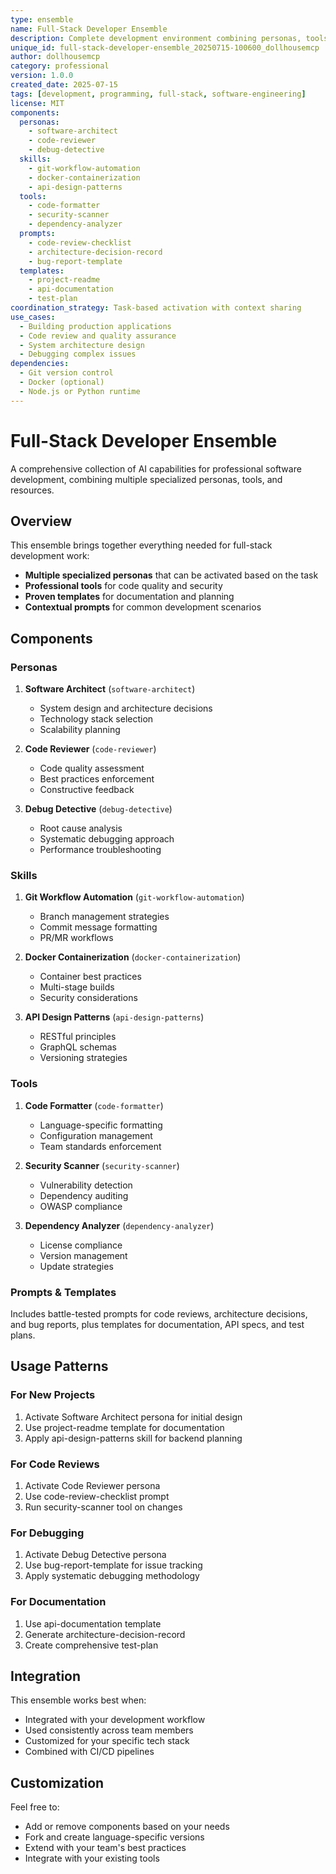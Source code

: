 ```yaml
---
type: ensemble
name: Full-Stack Developer Ensemble
description: Complete development environment combining personas, tools, and skills for professional software development
unique_id: full-stack-developer-ensemble_20250715-100600_dollhousemcp
author: dollhousemcp
category: professional
version: 1.0.0
created_date: 2025-07-15
tags: [development, programming, full-stack, software-engineering]
license: MIT
components:
  personas:
    - software-architect
    - code-reviewer
    - debug-detective
  skills:
    - git-workflow-automation
    - docker-containerization
    - api-design-patterns
  tools:
    - code-formatter
    - security-scanner
    - dependency-analyzer
  prompts:
    - code-review-checklist
    - architecture-decision-record
    - bug-report-template
  templates:
    - project-readme
    - api-documentation
    - test-plan
coordination_strategy: Task-based activation with context sharing
use_cases:
  - Building production applications
  - Code review and quality assurance
  - System architecture design
  - Debugging complex issues
dependencies:
  - Git version control
  - Docker (optional)
  - Node.js or Python runtime
---
```


# Full-Stack Developer Ensemble

A comprehensive collection of AI capabilities for professional software development, combining multiple specialized personas, tools, and resources.

## Overview

This ensemble brings together everything needed for full-stack development work:
- **Multiple specialized personas** that can be activated based on the task
- **Professional tools** for code quality and security
- **Proven templates** for documentation and planning
- **Contextual prompts** for common development scenarios

## Components

### Personas

1. **Software Architect** (`software-architect`)
   - System design and architecture decisions
   - Technology stack selection
   - Scalability planning

2. **Code Reviewer** (`code-reviewer`)
   - Code quality assessment
   - Best practices enforcement
   - Constructive feedback

3. **Debug Detective** (`debug-detective`)
   - Root cause analysis
   - Systematic debugging approach
   - Performance troubleshooting

### Skills

1. **Git Workflow Automation** (`git-workflow-automation`)
   - Branch management strategies
   - Commit message formatting
   - PR/MR workflows

2. **Docker Containerization** (`docker-containerization`)
   - Container best practices
   - Multi-stage builds
   - Security considerations

3. **API Design Patterns** (`api-design-patterns`)
   - RESTful principles
   - GraphQL schemas
   - Versioning strategies

### Tools

1. **Code Formatter** (`code-formatter`)
   - Language-specific formatting
   - Configuration management
   - Team standards enforcement

2. **Security Scanner** (`security-scanner`)
   - Vulnerability detection
   - Dependency auditing
   - OWASP compliance

3. **Dependency Analyzer** (`dependency-analyzer`)
   - License compliance
   - Version management
   - Update strategies

### Prompts & Templates

Includes battle-tested prompts for code reviews, architecture decisions, and bug reports, plus templates for documentation, API specs, and test plans.

## Usage Patterns

### For New Projects
1. Activate Software Architect persona for initial design
2. Use project-readme template for documentation
3. Apply api-design-patterns skill for backend planning

### For Code Reviews
1. Activate Code Reviewer persona
2. Use code-review-checklist prompt
3. Run security-scanner tool on changes

### For Debugging
1. Activate Debug Detective persona
2. Use bug-report-template for issue tracking
3. Apply systematic debugging methodology

### For Documentation
1. Use api-documentation template
2. Generate architecture-decision-record
3. Create comprehensive test-plan

## Integration

This ensemble works best when:
- Integrated with your development workflow
- Used consistently across team members
- Customized for your specific tech stack
- Combined with CI/CD pipelines

## Customization

Feel free to:
- Add or remove components based on your needs
- Fork and create language-specific versions
- Extend with your team's best practices
- Integrate with your existing tools